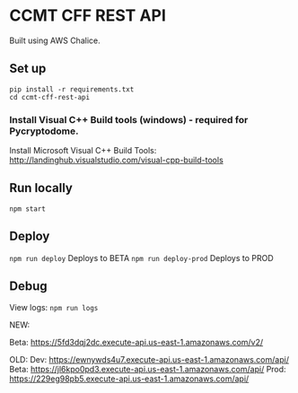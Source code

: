 # CCMT CFF REST API
Built using AWS Chalice.

## Set up
```
pip install -r requirements.txt
cd ccmt-cff-rest-api

```
### Install Visual C++ Build tools (windows) - required for Pycryptodome.
Install Microsoft Visual C++ Build Tools: http://landinghub.visualstudio.com/visual-cpp-build-tools

## Run locally
```npm start```

## Deploy
```npm run deploy``` Deploys to BETA
```npm run deploy-prod``` Deploys to PROD

## Debug
View logs:
```npm run logs```

NEW:

Beta:  https://5fd3dqj2dc.execute-api.us-east-1.amazonaws.com/v2/


OLD:
Dev: https://ewnywds4u7.execute-api.us-east-1.amazonaws.com/api/
Beta: https://jl6kpo0pd3.execute-api.us-east-1.amazonaws.com/api/
Prod: https://229eg98pb5.execute-api.us-east-1.amazonaws.com/api/
